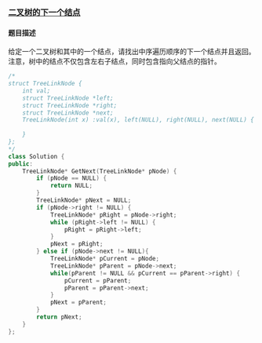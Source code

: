 ### [二叉树的下一个结点	](https://www.nowcoder.com/practice/9023a0c988684a53960365b889ceaf5e?tpId=13&tqId=11210&tPage=3&rp=3&ru=/ta/coding-interviews&qru=/ta/coding-interviews/question-ranking)
#### 题目描述
给定一个二叉树和其中的一个结点，请找出中序遍历顺序的下一个结点并且返回。注意，树中的结点不仅包含左右子结点，同时包含指向父结点的指针。
```c++
/*
struct TreeLinkNode {
    int val;
    struct TreeLinkNode *left;
    struct TreeLinkNode *right;
    struct TreeLinkNode *next;
    TreeLinkNode(int x) :val(x), left(NULL), right(NULL), next(NULL) {
        
    }
};
*/
class Solution {
public:
    TreeLinkNode* GetNext(TreeLinkNode* pNode) {
        if (pNode == NULL) {
            return NULL;
        }
        TreeLinkNode* pNext = NULL;
        if (pNode->right != NULL) {
            TreeLinkNode* pRight = pNode->right;
            while (pRight->left != NULL) {
                pRight = pRight->left;
            }
            pNext = pRight;
        } else if (pNode->next != NULL){
            TreeLinkNode* pCurrent = pNode;
            TreeLinkNode* pParent = pNode->next;
            while(pParent != NULL && pCurrent == pParent->right) {
                pCurrent = pParent;
                pParent = pParent->next;
            }
            pNext = pParent;
        }
        return pNext;
    }
};
```